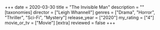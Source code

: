 +++
date = 2020-03-30
title = "The Invisible Man"
description = ""
[taxonomies]
director = ["Leigh Whannell"] 
genres = ["Drama", "Horror", "Thriller", "Sci-Fi", "Mystery"]
release_year = ["2020"]
my_rating = ["4"]
movie_or_tv = ["Movie"]
[extra]
reviewed = false
+++

